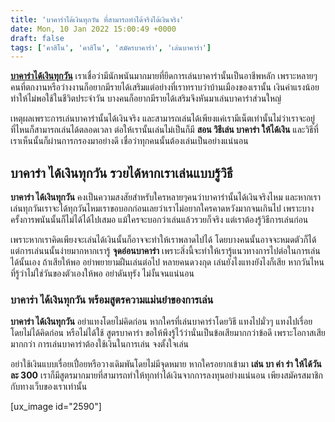 ```yaml
---
title: 'บาคาร่าได้เงินทุกวัน ที่สามารถทำได้จริงได้เงินจริง'
date: Mon, 10 Jan 2022 15:00:49 +0000
draft: false
tags: ['คาสิโน', 'คาสิโน', 'สมัครบาคาร่า', 'เล่นบาคาร่า']
---
```


**[บาคาร่าได้เงินทุกวัน](/archives/)** เราเชื่อว่ามีนักพนันมากมายที่ยึดการเล่นบาคาร่านั้นเป็นอาชีพหลัก เพราะหลายๆคนที่ตกงานหรือว่างงานก็อยากมีรายได้เสริมแต่อย่างที่เราทราบว่าบ้านเมืองของเรานั้น เงินค่าแรงน้อยทำให้ไม่พอใช้ในชีวิตประจำวัน บางคนก็อยากมีรายได้เสริมจึงหันมาเล่นบาคาร่าส่วนใหญ่

เหตุผลเพราะการเล่นบาคาร่านั้นได้เงินจริง และสามารถเล่นได้เพียงแค่เรามีเน็ตเท่านั้นไม่ว่าเราจะอยู่ที่ไหนก็สามารถเล่นได้ตลอดเวลา ต่อให้เรานั้นเล่นไม่เป็นก็มี **สอน วิธีเล่น บาคาร่า ให้ได้เงิน** และวิธีที่เราเห็นนั้นก็ผ่านการกรองมาอย่างดี เชื่อว่าทุกคนนั้นต้องเล่นเป็นอย่างแน่นอน

**บาคาร่า ได้เงินทุกวัน รวยได้หากเราเล่นแบบรู้วิธี**
----------------------------------------------------

**บาคาร่า ได้เงินทุกวัน** คงเป็นความสงสัยสำหรับใครหลายๆคนว่าบาคาร่านั้นได้เงินจริงไหม และหากเราเล่นทุกวันเราจะได้ทุกวันไหมเราขอบอกก่อนเลยว่าเราไม่อยากใครคาดหวังมากจนเกินไป เพราะบางครั้งการพนันนั้นก็ไม่ได้ได้ไปเสมอ แม้ใครจะบอกว่าเล่นแล้วรวยก็จริง แต่เราต้องรู้วิธีการเล่นก่อน

เพราะหากเราคิดเพียงจะเล่นได้เงินนั้นก็อาจจะทำให้เราพลาดไปได้ โดยบางคนนั้นอาจจะหมดตัวก็ได้ แต่การเล่นนนั้นง่ายมากหากเรารู้ **จุดอ่อนบาคาร่า** เพราะสิ่งนี้จะทำให้เรารู้แนวทางการไปต่อในการเล่นได้นั้นเอง ถ้าเสียให้พอ อย่าพยายามฝืนเล่นต่อไป หลายคนดวงกุด เล่นยังไงแทงยังไงก็เสีย หากวันไหนที่รู้ว่าไม่ใช่วันของตัวเองให้พอ อย่าดันทุรัง ไม่งั้นจนแน่นอน

### **บาคาร่า ได้เงินทุกวัน พร้อมสูตรความแม่นยำของการเล่น**

**บาคาร่า ได้เงินทุกวัน** อย่าแทงโดยไม่คิดก่อน หากใครที่เล่นบาคาร่าโดยวิธี แทงไปมั่วๆ แทงไปเรื่อย โดยไม่ได้คิดก่อน หรือไม่ได้ใช้ สูตรบาคาร่า ขอให้พึงรู้ไว้ว่านั่นเป็นข้อเสียมากกว่าข้อดี เพราะโอกาสเสียมากกว่า การเล่นบาคาร่าต้องใช้เงินในการเล่น จงตั้งใจเล่น

อย่าใช้เงินแบบเรื่อยเปื่อยหรือวางเดิมพันโดยไม่มีจุดหมาย หากใครอยากเข้ามา **เล่น บา ค่า ร่า ให้ได้วันละ 300** เราก็มีสูตรมากมายที่สามารถทำให้ทุกท่าได้เงินจากการลงทุนอย่างแน่นอน เพียงสมัครสมาชิกกับทางเว็บของเราเท่านั้น

\[ux\_image id="2590"\]